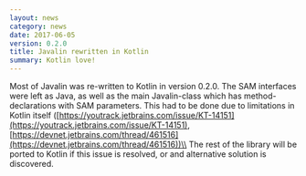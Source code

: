 ```yaml
---
layout: news
category: news
date: 2017-06-05
version: 0.2.0
title: Javalin rewritten in Kotlin
summary: Kotlin love!
---
```


Most of Javalin was re-written to Kotlin in version 0.2.0. The SAM interfaces were left
as Java, as well as the main Javalin-class which has method-declarations with SAM parameters.
This had to be done due to limitations in Kotlin itself ([https://youtrack.jetbrains.com/issue/KT-14151](https://youtrack.jetbrains.com/issue/KT-14151),
[https://devnet.jetbrains.com/thread/461516](https://devnet.jetbrains.com/thread/461516))\\
The rest of the library will be ported to Kotlin if this issue is resolved, or and alternative solution is discovered.
